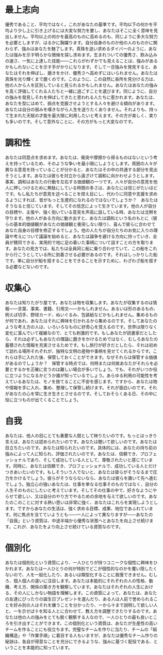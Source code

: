 # 最上志向

優秀であること、平均ではなく。これがあなたの基準です。平均以下の何かを平均より少し上に引き上げるには大変な努力を要し、あなたはそこに全く意味を見出しません。平均以上の何かを最高のものに高めるのも、同じように多大な努力を必要としますが、はるかに胸躍ります。自分自身のものか他の人のものかに関わらず、強みはあなたを魅了します。真珠を追い求めるダイバーのように、あなたは強みを示す明らかな徴候を探し求めます。生まれついての優秀さ、飲み込みの速さ、一気に上達した技能――これらがわずかでも見えることは、強みがあるかもしれないことを示す手がかりになります。そして一旦強みを発見すると、あなたはそれを伸ばし、磨きをかけ、優秀さへ高めずにはいられません。あなたは真珠を光り輝くまで磨くのです。このように、この自然に長所を見分ける力は、他の人から人を区別していると見られるかもしれません。あなたはあなたの強みを高く評価してくれる人たちと一緒に過ごすことを選びます。同じように、自分の強みを発見しそれを伸ばしてきたと思われる人たちに惹かれます。あなたは、あなたを型にはめて、弱点を克服させようとする人々を避ける傾向があります。あなたは自分の弱みを嘆きながら人生を送りたくありません。それよりも、持って生まれた天賦の才能を最大限に利用したいと考えます。その方が楽しく、実りも多いのです。そして意外なことに、その方がもっと大変なのです。

# 調和性

あなたは同意点を求めます。あなたは、衝突や摩擦から得るものはないという考えを持っているため、そのような争いを最小限にしようとします。周囲の人々が異なる意見を持っていることが分かると、あなたはその中の共通する部分を見出そうとします。あなたは彼らを対立から遠ざけて調和に向かわせようとします。事実、調和はあなたの行動を左右する価値観の一つです。人々が自分の意見を他人に押しつけるために無駄にしている時間の多さは、あなたには信じがたいほどです。もし私たちが意見を述べることを控え目にし、代わりに同意や支援を求めるようにすれば、皆がもっと生産的になれるのではないでしょうか？　あなたはそうなると信じています。そしてその信念によって生きています。他の人が自分の目標や、主張や、強く抱いている意見を声高に話している時、あなたは沈黙を守ります。他の人がある方向に動き出すと、あなたは調和という名のもとに（彼らの基本的価値観があなたの価値観と衝突しない限り）、喜んで彼らに合わせてあなた自身の目標を修正するでしょう。他の人たちが自分たちのお気に入りの理論や考えについて議論を始めると、あなたは論争を避ける方向に持っていき、全員が賛同できる、実用的で地に足の着いた事柄について話すことの方を取ります。あなたの見方では、私たちは全員同じ船に乗り合わせていて、この船をこれから行こうとしている所に到着させる必要があるのです。それはしっかりした船です。単に自分が船を揺することをできることを示すために、わざわざ船を揺する必要などないのです。

# 収集心

あなたは知りたがり屋です。あなたは物を収集します。あなたが収集するのは情報――言葉、事実、書籍、引用文――かもしれません。あるいは形のあるもの、例えば切手、野球カード、ぬいぐるみ、包装紙などかもしれません。集めるものが何であれ、あなたはそれに興味を引かれるから集めるのです。そしてあなたのような考え方の人は、いろいろなものに好奇心を覚えるのです。世界は限りなく変化に富んでいて複雑なので、とても刺激的です。もしあなたが読書家だとしたら、それは必ずしもあなたの理論に磨きをかけるためではなく、むしろあなたの蓄積された情報を充実させるためです。もし旅行が好きだとしたら、それは初めて訪れる場所それぞれが、独特な文明の産物や事柄を見せてくれるからです。これらは手に入れた後、保管しておくことができます。なぜそれらは保管する価値があるのでしょうか？　保管する時点では、何時または何故あなたがそれらを必要とするかを正確に言うのは難しい場合が多いでしょう。でも、それがいつか役に立つようになるかどうか誰が知っているでしょう。あらゆる利用の可能性を考えているあなたは、モノを捨てることに不安を感じます。ですから、あなたは物や情報を手に入れ、集め、整理して保管し続けます。それが面白いのです。それがあなたの心を常に生き生きとさせるのです。そしておそらくある日、その中に役に立つものが出てくることでしょう。

# 自我

あなたは、他人の目にとても重要な人間として映りたいのです。もっとはっきり言えば、あなたは認められたいのです。あなたは聴いて欲しいのです。あなたは目立ちたいのです。あなたは知られたいのです。具体的には、あなたの持ち前の強みによって人に知られ、評価されたいのです。あなたは、信頼でき、プロフェッショナルであり、そして成功している人として、尊敬されたいと感じています。同時に、あなたは信頼でき、プロフェッショナルで、成功している人とだけつきあいたいのです。もしそういう人でないと、あなたは彼らがそうなるまで圧力をかけるでしょう。彼らがそうならないなら、あなたは彼らを置いて先へ進むでしょう。独立心の強いあなたは、仕事を単なる仕事そのものではなく、自分の人生そのものにしたいと考えています。そしてその仕事の中で、好きなようにやらせて欲しい、又は自分のやり方でやるための余地を与えて欲しいのです。あなたのこのことに対する熱い思いは非常に強く、あなたはこれらを実現しようとします。ですからあなたの生活は、強く求める目標、成果、地位であふれています。何に焦点を当てていようとも――一人によって異なりますが――あなたの「自我」という資質は、中途半端から優秀な状態へとあなたを向上させ続けます。これが、あなたをより向上させ続けている資質なのです。

# 個別化

あなたは個別化という資質により、一人ひとりが持つユニークな個性に興味をひかれます。あなたは一人ひとりの何が特別でどこが個性的なのかを覆い隠したくないので、人を一般化したり、あるいは類型化することに我慢できません。むしろ、個人個人の違いに注目します。あなたは本能的にそれぞれの人の性格、動機、考え方、関係の築き方を観察しています。あなたはそれぞれの人生における、その人にしかない物語を理解します。この資質によって、あなたは、あなたの友達にぴったりの誕生日プレゼントを選んだり、ある人は人前で誉められることを好み別の人はそれを嫌うことを分かったり、一から十まで説明して欲しい人と、一を示せば十を知る人とに合わせて、教え方を調整できたりするのです。あなたは他の人の強みをとても鋭く観察する人なので、一人ひとりの最も良いところを引き出すことができます。この個別化という資質は、あなたが生産性の高いチームを作ることにも役立ちます。完璧なチームを作りに当たり、チームの「組織構造」や「作業手順」に着目する人もいますが、あなたは優秀なチーム作りの秘訣は、各自が得意なことを充分にできるような、強みに基づく配役である、ということを本能的に知っています。
